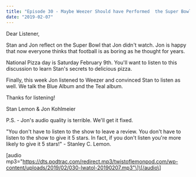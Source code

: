 ```yaml
---
title: "Episode 30 - Maybe Weezer Should have Performed  the Super Bowl Halftime Show"
date: "2019-02-07"
---
```


Dear Listener,

Stan and Jon reflect on the Super Bowl that Jon didn't watch. Jon is happy that now everyone thinks that football is as boring as he thought for years.

National Pizza day is Saturday February 9th. You'll want to listen to this discussion to learn Stan's secrets to delicious pizza.

Finally, this week Jon listened to Weezer and convinced Stan to listen as well. We talk the Blue Album and the Teal album.

Thanks for listening!

Stan Lemon & Jon Kohlmeier

P.S. - Jon's audio quality is terrible. We'll get it fixed.

"You don't have to listen to the show to leave a review. You don't have to listen to the show to give it 5 stars. In fact, if you don't listen you're more likely to give it 5 stars!" - Stanley C. Lemon.

\[audio mp3="https://dts.podtrac.com/redirect.mp3/twistoflemonpod.com/wp-content/uploads/2019/02/030-lwatol-20190207.mp3"\]\[/audio\]
